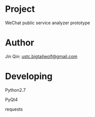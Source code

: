 <H1>Project</H1>
WeChat public service analyzer prototype

<H1>Author</H1>

Jin Qin: ustc.bigtailwolf@gmail.com

<H1>Developing</H1>
<p>Python2.7</p>
<p>PyQt4</p>
<p>requests</p>

